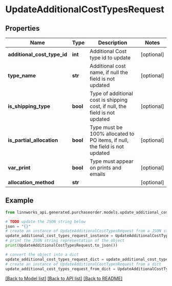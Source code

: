 # UpdateAdditionalCostTypesRequest


## Properties

Name | Type | Description | Notes
------------ | ------------- | ------------- | -------------
**additional_cost_type_id** | **int** | Additional Cost type id to update | [optional] 
**type_name** | **str** | Additional cost name, if null the field is not updated | [optional] 
**is_shipping_type** | **bool** | Type of additional cost is shipping cost, if null, the field is not updated | [optional] 
**is_partial_allocation** | **bool** | Type must be 100% allocated to PO items, if null, the field is not updated | [optional] 
**var_print** | **bool** | Type must appear on prints and emails | [optional] 
**allocation_method** | **str** |  | [optional] 

## Example

```python
from linnworks_api.generated.purchaseorder.models.update_additional_cost_types_request import UpdateAdditionalCostTypesRequest

# TODO update the JSON string below
json = "{}"
# create an instance of UpdateAdditionalCostTypesRequest from a JSON string
update_additional_cost_types_request_instance = UpdateAdditionalCostTypesRequest.from_json(json)
# print the JSON string representation of the object
print(UpdateAdditionalCostTypesRequest.to_json())

# convert the object into a dict
update_additional_cost_types_request_dict = update_additional_cost_types_request_instance.to_dict()
# create an instance of UpdateAdditionalCostTypesRequest from a dict
update_additional_cost_types_request_from_dict = UpdateAdditionalCostTypesRequest.from_dict(update_additional_cost_types_request_dict)
```
[[Back to Model list]](../README.md#documentation-for-models) [[Back to API list]](../README.md#documentation-for-api-endpoints) [[Back to README]](../README.md)


